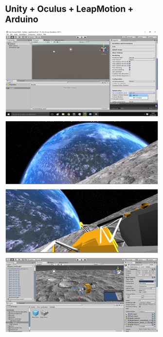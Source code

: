 # Unity + Oculus + LeapMotion + Arduino

<p align="center">
  <img  src="Unity/images/ConfigArduinity.png" width="500"/>
</p>



<p align="center">
  <img  src="Unity/images/MoonEarth.jpg" width="500"/>
</p>



<p align="center">
  <img  src="Unity/images/LunarModule.jpg" width="500"/>
</p>



<p align="center">
  <img  src="Unity/images/unityScenario.jpg" width="500"/>
</p>

